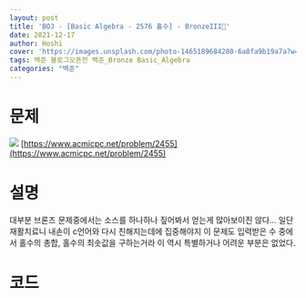 ```yaml
---
layout: post
title: 'BOJ - [Basic Algebra - 2576 홀수] - BronzeIII🥉'
date: 2021-12-17
author: Hoshi
cover: 'https://images.unsplash.com/photo-1465189684280-6a8fa9b19a7a?w=1600&q=900'
tags: 백준 블로그오픈전 백준_Bronze Basic_Algebra
categories: "백준"
---
```

# 문제
![]({{site.url}}/assets/img/posts_img/2455.png)
[https://www.acmicpc.net/problem/2455](https://www.acmicpc.net/problem/2455)

# 설명
대부분 브론즈 문제중에서는 소스를 하나하나 짚어봐서 얻는게 많아보이진 않다... 일단 재활치료니 내손이 c언어와 다시 친해지는데에 집중해야지 이 문제도 입력받은 수 중에서 홀수의 총합, 홀수의 최솟값을 구하는거라 이 역시 특별하거나 어려운 부분은 없었다.

# 코드

```c

```
